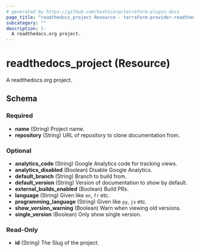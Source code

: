 ```yaml
---
# generated by https://github.com/hashicorp/terraform-plugin-docs
page_title: "readthedocs_project Resource - terraform-provider-readthedocs"
subcategory: ""
description: |-
  A readthedocs.org project.
---
```


# readthedocs_project (Resource)

A readthedocs.org project.



<!-- schema generated by tfplugindocs -->
## Schema

### Required

- **name** (String) Project name.
- **repository** (String) URL of repository to clone documentation from.

### Optional

- **analytics_code** (String) Google Analytics code for tracking views.
- **analytics_disabled** (Boolean) Disable Google Analytics.
- **default_branch** (String) Branch to build from.
- **default_version** (String) Version of documentation to show by default.
- **external_builds_enabled** (Boolean) Build PRs.
- **language** (String) Given like `en`, `fr` etc.
- **programming_language** (String) Given like `py`, `js` etc.
- **show_version_warning** (Boolean) Warn when viewing old versions.
- **single_version** (Boolean) Only show single version.

### Read-Only

- **id** (String) The Slug of the project.


